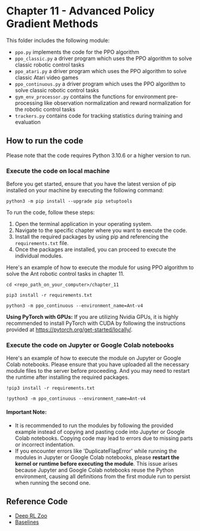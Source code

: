 # Chapter 11 - Advanced Policy Gradient Methods

This folder includes the following module:
* `ppo.py` implements the code for the PPO algorithm
* `ppo_classic.py` a driver program which uses the PPO algorithm to solve classic robotic control tasks
* `ppo_atari.py` a driver program which uses the PPO algorithm to solve classic Atari video games
* `ppo_continuous.py` a driver program which uses the PPO algorithm to solve classic robotic control tasks
* `gym_env_processor.py` contains the functions for environment pre-processing like observation normalization and reward normalization for the robotic control tasks
* `trackers.py` contains code for tracking statistics during training and evaluation


## How to run the code
Please note that the code requires Python 3.10.6 or a higher version to run.


### Execute the code on local machine
Before you get started, ensure that you have the latest version of pip installed on your machine by executing the following command:
```
python3 -m pip install --upgrade pip setuptools
```

To run the code, follow these steps:

1. Open the terminal application in your operating system.
2. Navigate to the specific chapter where you want to execute the code.
3. Install the required packages by using pip and referencing the `requirements.txt` file.
4. Once the packages are installed, you can proceed to execute the individual modules.


Here's an example of how to execute the module for using PPO algorithm to solve the Ant robotic control tasks in chapter 11.
```
cd <repo_path_on_your_computer>/chapter_11

pip3 install -r requirements.txt

python3 -m ppo_continuous --environment_name=Ant-v4
```

**Using PyTorch with GPUs:**
If you are utilizing Nvidia GPUs, it is highly recommended to install PyTorch with CUDA by following the instructions provided at https://pytorch.org/get-started/locally/.


### Execute the code on Jupyter or Google Colab notebooks
Here's an example of how to execute the module on Jupyter or Google Colab notebooks. Please ensure that you have uploaded all the necessary module files to the server before proceeding. And you may need to restart the runtime after installing the required packages.
```
!pip3 install -r requirements.txt

!python3 -m ppo_continuous --environment_name=Ant-v4
```

#### Important Note:
* It is recommended to run the modules by following the provided example instead of copying and pasting code into Jupyter or Google Colab notebooks. Copying code may lead to errors due to missing parts or incorrect indentation.
* If you encounter errors like 'DuplicateFlagError' while running the modules in Jupyter or Google Colab notebooks, please **restart the kernel or runtime before executing the module**. This issue arises because Jupyter and Google Colab notebooks reuse the Python environment, causing all definitions from the first module run to persist when running the second one.


## Reference Code
* [Deep RL Zoo](https://github.com/michaelnny/deep_rl_zoo)
* [Baselines](https://github.com/openai/baselines)
